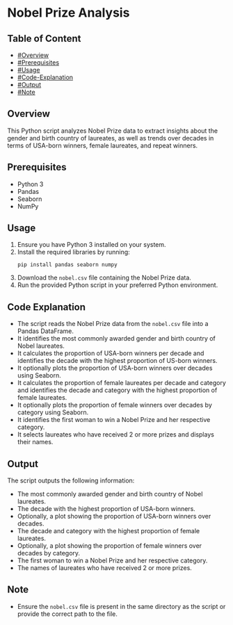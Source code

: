 # Nobel Prize Analysis 

## Table of Content
- [#Overview](#overview)
- [#Prerequisites](#prerequisites)
- [#Usage](#usage)
- [#Code-Explanation](#code-explanation)
- [#Output](#output)
- [#Note](#note)

## Overview
This Python script analyzes Nobel Prize data to extract insights about the gender and birth country of laureates, as well as trends over decades in terms of USA-born winners, female laureates, and repeat winners.

## Prerequisites
- Python 3
- Pandas
- Seaborn
- NumPy

## Usage
1. Ensure you have Python 3 installed on your system.
2. Install the required libraries by running:
   ```
   pip install pandas seaborn numpy
   ```
3. Download the `nobel.csv` file containing the Nobel Prize data.
4. Run the provided Python script in your preferred Python environment.

## Code Explanation
- The script reads the Nobel Prize data from the `nobel.csv` file into a Pandas DataFrame.
- It identifies the most commonly awarded gender and birth country of Nobel laureates.
- It calculates the proportion of USA-born winners per decade and identifies the decade with the highest proportion of US-born winners.
- It optionally plots the proportion of USA-born winners over decades using Seaborn.
- It calculates the proportion of female laureates per decade and category and identifies the decade and category with the highest proportion of female laureates.
- It optionally plots the proportion of female winners over decades by category using Seaborn.
- It identifies the first woman to win a Nobel Prize and her respective category.
- It selects laureates who have received 2 or more prizes and displays their names.

## Output
The script outputs the following information:
- The most commonly awarded gender and birth country of Nobel laureates.
- The decade with the highest proportion of USA-born winners.
- Optionally, a plot showing the proportion of USA-born winners over decades.
- The decade and category with the highest proportion of female laureates.
- Optionally, a plot showing the proportion of female winners over decades by category.
- The first woman to win a Nobel Prize and her respective category.
- The names of laureates who have received 2 or more prizes.

## Note
- Ensure the `nobel.csv` file is present in the same directory as the script or provide the correct path to the file.
